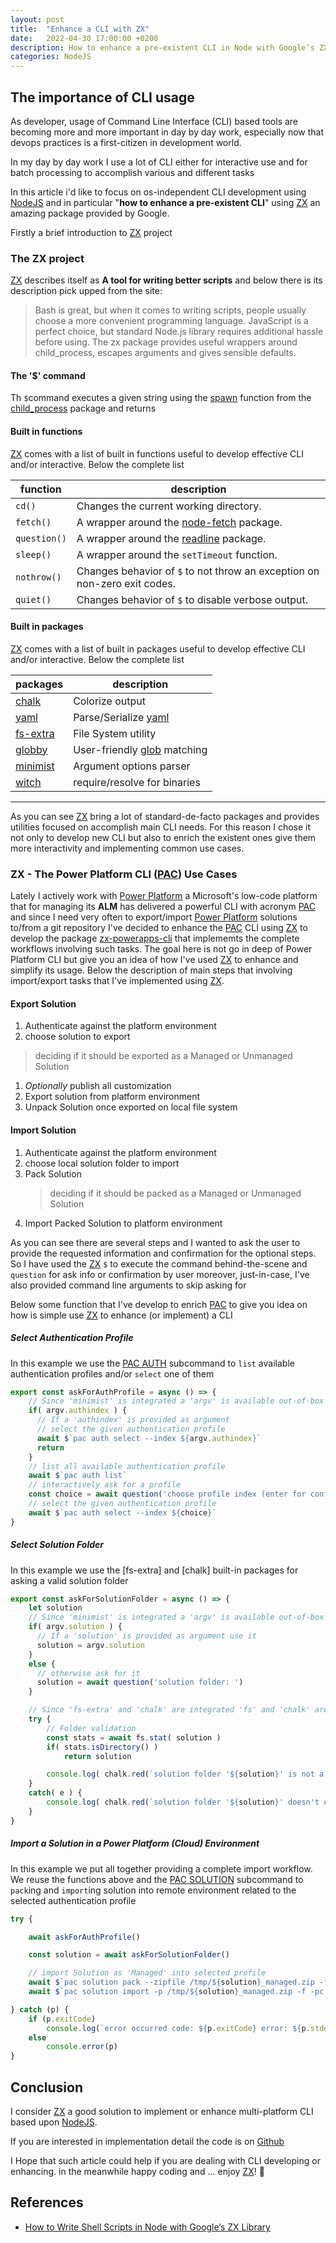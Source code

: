 ```yaml
---
layout: post
title:  "Enhance a CLI with ZX"
date:   2022-04-30 17:00:00 +0200
description: How to enhance a pre-existent CLI in Node with Google’s ZX Library
categories: NodeJS
---
```


## The importance of CLI usage

As developer, usage of Command Line Interface (CLI) based tools are becoming more and more important in day by day work, especially now that devops practices is a first-citizen in development world.

In my day by day work I use a lot of CLI either for interactive use and for batch processing to accomplish various and different tasks

In this article i'd like to focus on os-independent CLI development using [NodeJS] and in particular "**how to enhance a pre-existent CLI**" using [ZX] an amazing package provided by Google.

Firstly a brief introduction to [ZX] project

### The ZX project

[ZX] describes itself as **A tool for writing better scripts** and below there is its description pick upped from the site:

>Bash is great, but when it comes to writing scripts, people usually choose a more convenient programming language. JavaScript is a perfect choice, but standard Node.js library requires additional hassle before using. The zx package provides useful wrappers around child_process, escapes arguments and gives sensible defaults.

#### The '$' command

Th `$`command executes a given string using the [spawn] function from the [child_process] package and returns

#### Built in functions

[ZX] comes with a list of built in functions useful to develop effective CLI and/or interactive. Below the complete list

function | description
--- | ---
`cd()` | Changes the current working directory.
`fetch()` | A wrapper around the [node-fetch] package.
`question()` | A wrapper around the [readline] package.
`sleep()`| A wrapper around the `setTimeout` function.
`nothrow()`| Changes behavior of `$` to not throw an exception on non-zero exit codes.
`quiet()` | Changes behavior of `$` to disable verbose output.

#### Built in packages

[ZX] comes with a list of built in packages useful to develop effective CLI and/or interactive. Below the complete list

  packages | description
 --- | ---
[chalk](https://www.npmjs.com/package/chalk) | Colorize output
[yaml](https://www.npmjs.com/package/yaml) | Parse/Serialize [yaml]
[fs-extra](https://www.npmjs.com/package/fs-extra) | File System utility
[globby](https://www.npmjs.com/package/globby) | User-friendly [glob] matching
[minimist](https://www.npmjs.com/package/minimist) | Argument options parser
[witch](https://www.npmjs.com/package/witch) | require/resolve for binaries

----

As you can see [ZX] bring a lot of standard-de-facto packages and provides utilities focused on accomplish main CLI needs.
For this reason I chose it not only to develop new CLI but also to enrich the existent ones give them more interactivity and implementing common use cases.

### ZX - The Power Platform CLI ([PAC]) Use Cases

Lately I actively work with [Power Platform] a Microsoft's low-code platform that for managing its **ALM** has delivered a powerful CLI with acronym [PAC] and since I need very often to export/import [Power Platform] solutions to/from a git repository I've decided to enhance the [PAC] CLI using [ZX] to develop the package [zx-powerapps-cli] that implememts the complete workflows involving such tasks.
The goal here is not go in deep of Power Platform CLI but give you an idea of how I've used [ZX] to enhance and simplify its usage.
Below the description of main steps that involving import/export tasks that I've implemented using [ZX].

#### Export Solution

1. Authenticate against the platform environment
1. choose solution to export
  > deciding if it should be exported as a Managed or Unmanaged Solution
1. _Optionally_ publish all customization
1. Export solution from platform environment
1. Unpack Solution once exported on local file system

#### Import Solution

1. Authenticate against the platform environment
1. choose local solution folder to import
1. Pack Solution
   > deciding if it should be packed as a Managed or Unmanaged Solution
1. Import Packed Solution to platform environment

As you can see there are several steps and I wanted to ask the user to provide the requested information and confirmation for the optional steps.
So I have used the [ZX] `$`  to execute the command behind-the-scene and `question` for ask info or confirmation by user moreover, just-in-case,  I've also provided  command line arguments to skip asking for

Below some function that I've develop to enrich [PAC] to give you idea on how is simple use [ZX] to enhance (or implement) a CLI

##### Select Authentication Profile

In this example we use the [PAC AUTH] subcommand to `list` available authentication profiles and/or `select` one of them

```javascript
export const askForAuthProfile = async () => {
    // Since 'minimist' is integrated a 'argv' is available out-of-box
    if( argv.authindex ) {
      // If a 'authindex' is provided as argument
      // select the given authentication profile
      await $`pac auth select --index ${argv.authindex}`     
      return
    }
    // list all available authentication profile  
    await $`pac auth list`
    // interactively ask for a profile
    const choice = await question('choose profile index (enter for confirm active one): ')
    // select the given authentication profile    
    await $`pac auth select --index ${choice}`
}
```
##### Select Solution Folder

In this example we use the [fs-extra] and [chalk] built-in packages for asking a valid solution folder

```JavaScript
export const askForSolutionFolder = async () => {
    let solution
    // Since 'minimist' is integrated a 'argv' is available out-of-box
    if( argv.solution ) {
      // If a 'solution' is provided as argument use it
      solution = argv.solution
    }
    else {
      // otherwise ask for it
      solution = await question('solution folder: ')
    }

    // Since 'fs-extra' and 'chalk' are integrated 'fs' and 'chalk' are available out-of-box
    try {
        // Folder validation
        const stats = await fs.stat( solution )
        if( stats.isDirectory() )
            return solution

        console.log( chalk.red(`solution folder '${solution}' is not a directory!`))            
    }
    catch( e ) {
        console.log( chalk.red(`solution folder '${solution}' doesn't exist!`))
    }
}

```

##### Import a Solution in a Power Platform (Cloud) Environment

In this example we put all together providing a complete import workflow. We reuse the functions above and the [PAC SOLUTION] subcommand to `pack`ing and `import`ing solution into remote environment related to the selected authentication profile

```javascript
try {

    await askForAuthProfile()

    const solution = await askForSolutionFolder()

    // import Solution as 'Managed' into selected profile
    await $`pac solution pack --zipfile /tmp/${solution}_managed.zip -f ${solution} -p Managed -aw`  
    await $`pac solution import -p /tmp/${solution}_managed.zip -f -pc -a`        

} catch (p) {
    if (p.exitCode)
        console.log(`error occurred code: ${p.exitCode} error: ${p.stderr}`)
    else
        console.error(p)
}

```

## Conclusion

I consider [ZX] a good solution to implement or enhance multi-platform CLI based upon [NodeJS].

If you are interested in implementation detail the code is on [Github](https://github.com/bsorrentino/zx-powerapps-cli)  

I Hope that such article could help if you are dealing with CLI developing or enhancing. in the meanwhile happy coding and … enjoy [ZX]! 👋

## References

* [How to Write Shell Scripts in Node with Google’s ZX Library](https://www.sitepoint.com/google-zx-write-node-shell-scripts/)

[NodeJS]: https://nodejs.org/en/
[ZX]:  https://www.npmjs.com/package/zx
[yaml]: https://yaml.org/spec/history/2001-12-10.html
[glob]: https://en.wikipedia.org/wiki/Glob_(programming)
[node-fetch]: https://www.npmjs.com/package/node-fetch
[readline]: https://nodejs.org/api/readline.html
[child_process]: https://nodejs.org/api/child_process.html
[spawn]: https://nodejs.org/api/child_process.html#child_processspawncommand-args-options
[Power Platform]: https://powerplatform.microsoft.com/en-us/
[PAC]: https://docs.microsoft.com/en-us/power-apps/developer/data-platform/powerapps-cli#common-commands
[PAC AUTH]: https://docs.microsoft.com/en-us/power-apps/developer/data-platform/cli/reference/auth-command
[PAC SOLUTION]: https://docs.microsoft.com/en-us/power-apps/developer/data-platform/cli/reference/solution-command
[zx-powerapps-cli]: https://www.npmjs.com/package/@bsorrentino/zx-powerapps-cli
